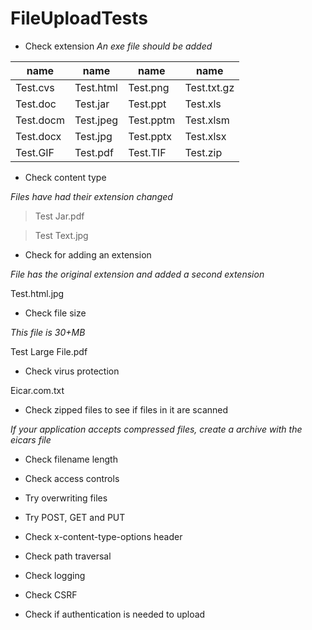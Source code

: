 # FileUploadTests

* Check extension
*An exe file should be added*

name|name|name|name
---------|-----------|----------|------------
Test.cvs | Test.html | Test.png | Test.txt.gz
Test.doc | Test.jar | Test.ppt | Test.xls
Test.docm | Test.jpeg | Test.pptm | Test.xlsm
Test.docx | Test.jpg | Test.pptx | Test.xlsx
Test.GIF | Test.pdf | Test.TIF | Test.zip




* Check content type

*Files have had their extension changed*

>Test Jar.pdf

>Test Text.jpg




* Check for adding an extension

*File has the original extension and added a second extension*

Test.html.jpg




* Check file size

*This file is 30+MB*

Test Large File.pdf




* Check virus protection

Eicar.com.txt




* Check zipped files to see if files in it are scanned

*If your application accepts compressed files, create a archive with the eicars file*



* Check filename length



* Check access controls



* Try overwriting files



* Try POST, GET and PUT



* Check x-content-type-options header



* Check path traversal



* Check logging



* Check CSRF



* Check if authentication is needed to upload


